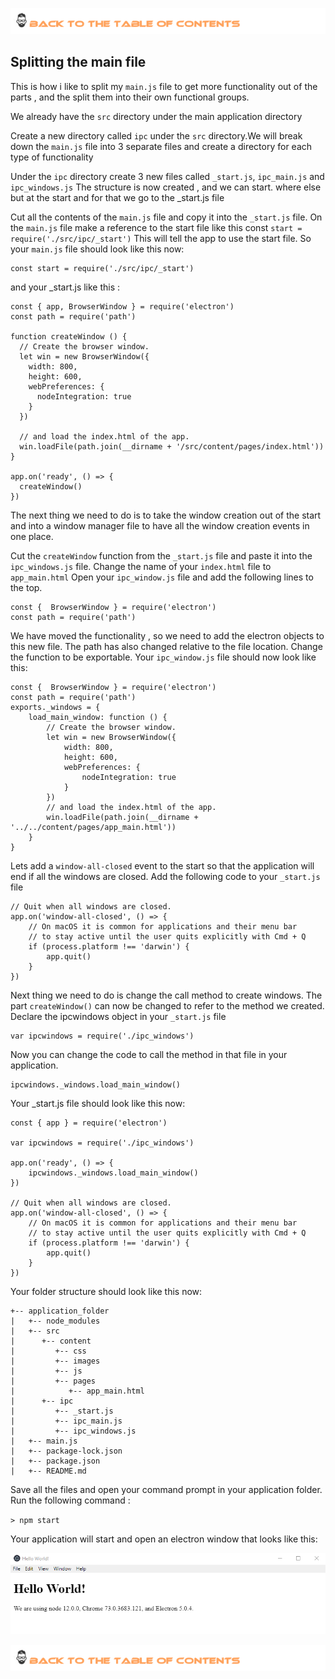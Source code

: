 [![Index](https://github.com/Roche-Olivier/help.windows10.nodejs.electron.basics/blob/master/_content/_images/footer.png "Table fo contents")](https://github.com/Roche-Olivier/help.windows10.nodejs.electron.basics)

## Splitting the main file


This is how i like to split my `main.js` file to get more functionality out of the parts , and the split them into their own functional groups.

We already have the `src` directory under the main application directory

Create a new directory called `ipc` under the `src` directory.We will break down the `main.js` file into 3 separate files and create a directory for each type of functionality


Under the `ipc` directory create 3 new files called `_start.js`,  `ipc_main.js` and `ipc_windows.js`
The structure is now created , and we can start. where else but at the start and for that we go to the _start.js file

Cut all the contents of the `main.js` file and copy it into the `_start.js` file. 
On the `main.js` file make a reference to the start file like this const `start = require('./src/ipc/_start')`
This will tell the app to use the start file.
So your `main.js` file should look like this now:

``` 
const start = require('./src/ipc/_start')
```

and your _start.js like this :

``` 
const { app, BrowserWindow } = require('electron')
const path = require('path')

function createWindow () {
  // Create the browser window.
  let win = new BrowserWindow({
    width: 800,
    height: 600,
    webPreferences: {
      nodeIntegration: true
    }
  })

  // and load the index.html of the app.
  win.loadFile(path.join(__dirname + '/src/content/pages/index.html'))
}

app.on('ready', () => {
  createWindow()
})

```
The next thing we need to do is to take the window creation out of the start and into a window manager file to have all the window creation events in one place.


Cut the `createWindow` function from the `_start.js` file and paste it into the `ipc_windows.js` file.
Change the name of your `index.html` file to `app_main.html`
Open your `ipc_window.js` file and add the following lines to the top.
``` 
const {  BrowserWindow } = require('electron')
const path = require('path')
``` 
We have moved the functionality , so we need to add the electron objects to this new file.
The path has also changed relative to the file location.
Change the function to be exportable.
Your `ipc_window.js` file should now look like this:
``` 
const {  BrowserWindow } = require('electron')
const path = require('path')
exports._windows = {
    load_main_window: function () {
        // Create the browser window.
        let win = new BrowserWindow({
            width: 800,
            height: 600,
            webPreferences: {
                nodeIntegration: true
            }
        })
        // and load the index.html of the app.
        win.loadFile(path.join(__dirname + '../../content/pages/app_main.html'))
    }
}
``` 
Lets add a `window-all-closed` event to the start so that the application will end if all the windows are closed.
Add the following code to your `_start.js` file
``` 
// Quit when all windows are closed.
app.on('window-all-closed', () => {
    // On macOS it is common for applications and their menu bar
    // to stay active until the user quits explicitly with Cmd + Q
    if (process.platform !== 'darwin') {
        app.quit()
    }
})
```
Next thing we need to do is change the call method to create windows.
The part `createWindow()` can now be changed to refer to the method we created.
Declare the ipcwindows object in your `_start.js` file
``` 
var ipcwindows = require('./ipc_windows')
```
Now you can change the code to call the method in that file in your application.
``` 
ipcwindows._windows.load_main_window()
```

Your _start.js file should look like this now:
``` 
const { app } = require('electron')

var ipcwindows = require('./ipc_windows')

app.on('ready', () => {
    ipcwindows._windows.load_main_window()
})

// Quit when all windows are closed.
app.on('window-all-closed', () => {
    // On macOS it is common for applications and their menu bar
    // to stay active until the user quits explicitly with Cmd + Q
    if (process.platform !== 'darwin') {
        app.quit()
    }
})
```

Your folder structure should look like this now:
``` 
+-- application_folder
|   +-- node_modules
|   +-- src
|      +-- content
|         +-- css
|         +-- images
|         +-- js
|         +-- pages
|            +-- app_main.html
|      +-- ipc
|         +-- _start.js
|         +-- ipc_main.js
|         +-- ipc_windows.js
|   +-- main.js
|   +-- package-lock.json
|   +-- package.json
|   +-- README.md
```


Save all the files and open your command prompt in your application folder.
Run the following command :

`> npm start `

Your application will start and open an electron window that looks like this:

![applicaiton_image](https://github.com/Roche-Olivier/help.windows10.nodejs.electron.basics/blob/master/_content/_images/screen/ex1_electron_screen.png "Application screen")

[![Index](https://github.com/Roche-Olivier/help.windows10.nodejs.electron.basics/blob/master/_content/_images/footer.png "Table fo contents")](https://github.com/Roche-Olivier/help.windows10.nodejs.electron.basics)



